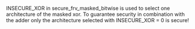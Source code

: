 
INSECURE_XOR in secure_frv_masked_bitwise is used to select one architecture of
the masked xor.
To guarantee security in combination with the adder only the architecture selected with
INSECURE_XOR = 0 is secure!
